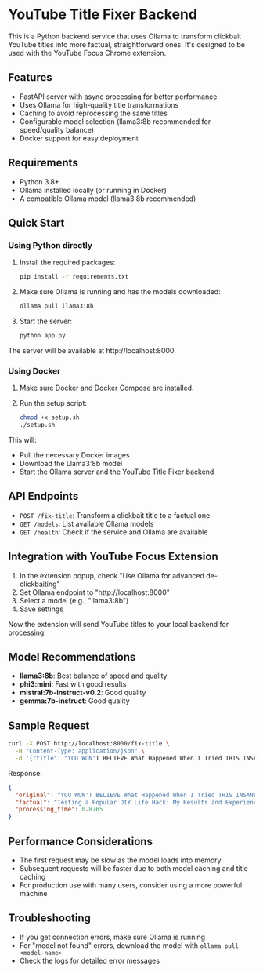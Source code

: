 # YouTube Title Fixer Backend

This is a Python backend service that uses Ollama to transform clickbait YouTube titles into more factual, straightforward ones. It's designed to be used with the YouTube Focus Chrome extension.

## Features

- FastAPI server with async processing for better performance
- Uses Ollama for high-quality title transformations
- Caching to avoid reprocessing the same titles
- Configurable model selection (llama3:8b recommended for speed/quality balance)
- Docker support for easy deployment

## Requirements

- Python 3.8+
- Ollama installed locally (or running in Docker)
- A compatible Ollama model (llama3:8b recommended)

## Quick Start

### Using Python directly

1. Install the required packages:
   ```bash
   pip install -r requirements.txt
   ```

2. Make sure Ollama is running and has the models downloaded:
   ```bash
   ollama pull llama3:8b
   ```

3. Start the server:
   ```bash
   python app.py
   ```

The server will be available at http://localhost:8000.

### Using Docker

1. Make sure Docker and Docker Compose are installed.

2. Run the setup script:
   ```bash
   chmod +x setup.sh
   ./setup.sh
   ```

This will:
- Pull the necessary Docker images
- Download the Llama3:8b model
- Start the Ollama server and the YouTube Title Fixer backend

## API Endpoints

- `POST /fix-title`: Transform a clickbait title to a factual one
- `GET /models`: List available Ollama models
- `GET /health`: Check if the service and Ollama are available

## Integration with YouTube Focus Extension

1. In the extension popup, check "Use Ollama for advanced de-clickbaiting"
2. Set Ollama endpoint to "http://localhost:8000"
3. Select a model (e.g., "llama3:8b")
4. Save settings

Now the extension will send YouTube titles to your local backend for processing.

## Model Recommendations

- **llama3:8b**: Best balance of speed and quality
- **phi3:mini**: Fast with good results
- **mistral:7b-instruct-v0.2**: Good quality
- **gemma:7b-instruct**: Good quality

## Sample Request

```bash
curl -X POST http://localhost:8000/fix-title \
  -H "Content-Type: application/json" \
  -d '{"title": "YOU WON'T BELIEVE What Happened When I Tried THIS INSANE Life Hack!!!", "model": "llama3:8b"}'
```

Response:
```json
{
  "original": "YOU WON'T BELIEVE What Happened When I Tried THIS INSANE Life Hack!!!",
  "factual": "Testing a Popular DIY Life Hack: My Results and Experience",
  "processing_time": 0.8765
}
```

## Performance Considerations

- The first request may be slow as the model loads into memory
- Subsequent requests will be faster due to both model caching and title caching
- For production use with many users, consider using a more powerful machine

## Troubleshooting

- If you get connection errors, make sure Ollama is running
- For "model not found" errors, download the model with `ollama pull <model-name>`
- Check the logs for detailed error messages